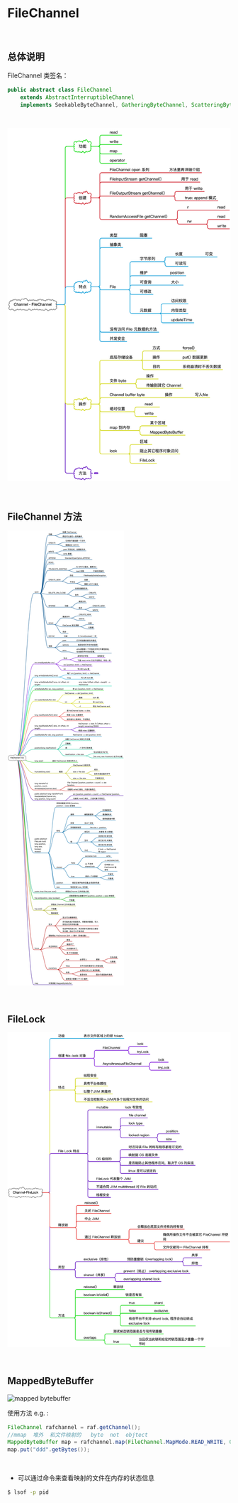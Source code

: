 # FileChannel

&nbsp;

## 总体说明

FileChannel 类签名：

```java
public abstract class FileChannel
    extends AbstractInterruptibleChannel
    implements SeekableByteChannel, GatheringByteChannel, ScatteringByteChannel
```

&nbsp;

![nio-channel-filechannel](images/nio-channel-filechannel.png)

&nbsp;

## FileChannel 方法

![nio-channel-filechannel-method](images/nio-channel-filechannel-method.png)

&nbsp;

## FileLock

![nio-channel-filelock](images/nio-channel-filelock.png)

&nbsp;

## MappedByteBuffer

![mapped bytebuffer](/Users/alton/Documents/profile/notebook/Java/play-java/io/docs/images/nio-channel-mapped-bytebuffer.png)

使用方法 e.g. :

```java
FileChannel rafchannel = raf.getChannel();
//mmap  堆外  和文件映射的   byte  not  objtect
MappedByteBuffer map = rafchannel.map(FileChannel.MapMode.READ_WRITE, 0, 4096);
map.put("ddd".getBytes());
```

&nbsp;

- 可以通过命令来查看映射的文件在内存的状态信息

```bash
$ lsof -p pid
```

&nbsp;